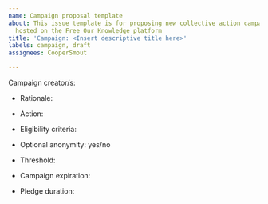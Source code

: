 ```yaml
---
name: Campaign proposal template
about: This issue template is for proposing new collective action campaigns to be
  hosted on the Free Our Knowledge platform
title: 'Campaign: <Insert descriptive title here>'
labels: campaign, draft
assignees: CooperSmout

---
```


<!---
Thanks for proposing a new collective action campaign for Project FOK! Campaigns should follow the general format: "When X researchers have signed this campaign, they will all do Y together", where X is a target number of people and Y is a specific action that they plan to take. If your campaign doesn't fit this format, please get in touch with the project team to discuss.

  Instructions:
  1. Add your campaign title in the Title field above ^
  2. Add your GitHub username and anyone else who will be developing this campaign below --->
Campaign creator/s: 

<!---
  3. Fill in as much of the following information as you can. It's ok if you don't have all the answers just yet, and feel free to delete any parts that aren't relevant. Start with a brief description of why this campaign is needed (try to be succinct) ---> 
* Rationale: 

<!---
  4. What is the action that signatories will carry out (e.g. upload one dataset)? Ideally this should be public in some way, so we can monitor compliance after pledges activate. If there's any further details you'll need to also specify them here (e.g., a list of boycotted/whitelisted journals). --->
* Action: 

<!---
  5. Describe if there are any constraints on who can sign the pledge (e.g. only researchers in a particular field): --->
* Eligibility criteria: 

<!---
  6. Will signatories have the option to remain anonymous prior to their pledge activating? (note that all names are made public once the campaign reaches threshold, irrespective of this setting) --->
* Optional anonymity: yes/no

<!---
  7. What is the critical mass of signatures that will trigger the pledges to activate (e.g. 100)? --->
* Threshold: 

<!---
  8. Will the campaign expire if the threshold is not reached within a certain time frame (e.g. 1 year)? --->
* Campaign expiration:

<!---
  9. Is there a time limit on how long pledges remain active (e.g., 2 years)? (in many cases this will be irrelevant as the pledge will simply expire after the action is carried out once) --->
* Pledge duration: 

<!---
  10. Finally, when you're happy with everything click 'Submit new issue'  --->
